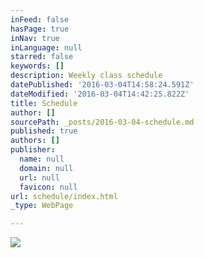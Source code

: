 ```yaml
---
inFeed: false
hasPage: true
inNav: true
inLanguage: null
starred: false
keywords: []
description: Weekly class schedule
datePublished: '2016-03-04T14:58:24.591Z'
dateModified: '2016-03-04T14:42:25.822Z'
title: Schedule
author: []
sourcePath: _posts/2016-03-04-schedule.md
published: true
authors: []
publisher:
  name: null
  domain: null
  url: null
  favicon: null
url: schedule/index.html
_type: WebPage

---
```

![](https://s3-us-west-2.amazonaws.com/the-grid-img/p/2b05c795f48035f827a60d5d6d8a40b7edf66c63.jpg)